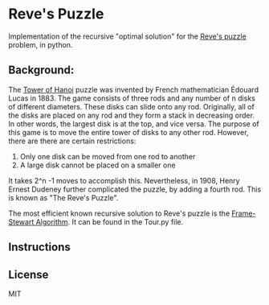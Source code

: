 # Reve's Puzzle

Implementation of the recursive "optimal solution" for the [Reve's puzzle][revepuzzle] problem, in python.

## Background:

The [Tower of Hanoi][toh] puzzle was invented by French mathematician Édouard Lucas in 1883. The game consists of three rods and any number of n disks of different diameters. These disks can slide onto any rod. Originally, all of the disks are placed on any rod and they form a stack in decreasing order. In other words, the largest disk is at the top, and vice versa. The purpose of this game is to move the entire tower of disks to any other rod. However, there are there are certain restrictions:

1) Only one disk can be moved from one rod to another
2) A large disk cannot be placed on a smaller one

It takes 2^n -1 moves to accomplish this. Nevertheless, in 1908, Henry Ernest Dudeney further complicated the puzzle, by adding a fourth rod. This is known as "The Reve's Puzzle". 

The most efficient known recursive solution to Reve's puzzle is the [Frame-Stewart Algorithm][fsa]. It can be found in the Tour.py file.

## Instructions

## License
MIT

[revepuzzle]: http://www.cs.wm.edu/~pkstoc/boca.pdf
[toh]: http://www.iitk.ac.in/esc101/08Jan/lecnotes/lecture32.pdf
[fsa]: https://www2.bc.edu/julia-grigsby/Rand_Final.pdf
